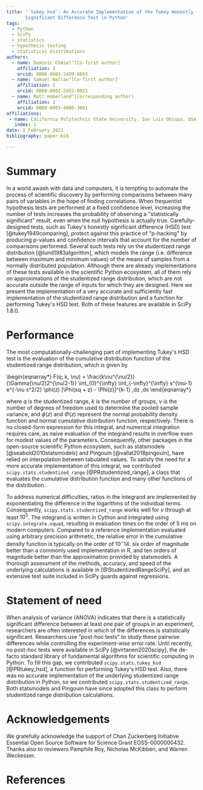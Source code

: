 ```yaml
---
title: '`tukey_hsd`: An Accurate Implementation of the Tukey Honestly
       Significant Difference Test in Python'
tags:
  - Python
  - SciPy
  - statistics
  - hypothesis testing
  - statistical distributions
authors:
  - name: Dominic Chmiel^[Co-first author]
    affiliation: 1
    orcid: 0000-0003-2499-6693
  - name: Samuel Wallan^[Co-first author]
    affiliation: 1
    orcid: 0000-0002-5952-8921
  - name: Matt Haberland^[Corresponding author]
    affiliation: 1
    orcid: 0000-0003-4806-3601
affiliations:
 - name: California Polytechnic State University, San Luis Obispo, USA
   index: 1
date: 2 February 2022
bibliography: paper.bib

---
```


# Summary

In a world awash with data and computers, it is tempting to automate the
process of scientific discovery by performing comparisons between many pairs
of variables in the hope of finding correlations. When frequentist hypothesis
tests are performed at a fixed confidence level,
increasing the number of tests increases the probability of observing a
"statistically significant" result, even when the null hypothesis is actually
true. Carefully-designed tests, such as Tukey's honestly significant
difference (HSD) test [@tukey1949comparing], protect against this practice of
"p-hacking" by producing p-values and confidence intervals that account
for the number of comparisons performed. Several such tests rely on the
studentized range distribution [@lund1983algorithm], which models the range
(i.e. difference between maximum and minimum values) of the means of
samples from a normally distributed population. Although there are already
implementations of these tests available in the scientific Python ecosystem,
all of them rely on approximations of the studentized range distribution,
which are not accurate outside the range of inputs for which they are
designed. Here we present the implementation of a very accurate and
sufficiently fast implementation of the studentized range distribution and a
function for performing Tukey's HSD test. Both of these features are available
in SciPy 1.8.0.

# Performance
The most computationally-challenging part of implementing Tukey's HSD test is
the evaluation of the cumulative distribution function of the studentized
range distribution, which is given by

\begin{eqnarray*}
F(q; k, \nu) = \frac{k\nu^{\nu/2}}{\Gamma(\nu/2)2^{\nu/2-1}}
\int_{0}^{\infty} \int_{-\infty}^{\infty} s^{\nu-1} e^{-\nu s^2/2} \phi(z)
[\Phi(sq + z) - \Phi(z)]^{k-1} \,dz \,ds
\end{eqnarray*}

where $q$ is the studentized range, $k$ is the number of groups, $\nu$ is the
number of degrees of freedom used to determine the pooled sample variance, and
$\phi(z)$ and $\Phi(z)$ represent the normal probability density function
and normal cumulative distribution function, respectively.
There is no closed-form expression for this integral, and numerical
integration requires care, as naive evaluation of the integrand results
in overflow even for modest values of the parameters. Consequently, other
packages in the open-source scientific Python ecosystem, such as statsmodels
[@seabold2010statsmodels] and Pingouin [@vallat2018pingouin], have relied on
interpolation between tabulated values. To satisfy the need for a more
accurate implementation of this integral, we contributed
`scipy.stats.studentized_range` [@PRstudentized_range], a class that
evaluates the cumulative distribution function and many other functions of the
distribution.

To address numerical difficulties, ratios in the integrand are implemented by
exponentiating the difference in the logarithms of the individual terms.
Consequently, `scipy.stats.studentized_range` works well for $\nu$ through at
least $10^5$. The integrand is written in Cython and integrated using
`scipy.integrate.nquad`, resulting in evaluation times on the order of 5 ms
on modern computers. Compared to a reference implementation evaluated using
arbitrary precision arithmetic, the relative error in the cumulative density
function is typically on the order of $10^-14$: six order of magnitude better
than a commonly used implementation in R, and ten orders of magnitude better
than the approximation provided by statsmodels. A thorough assessment of the
methods, accuracy, and speed of the underlying calculations is available in
[@StudentizedRangeSciPy], and an extensive test suite included in SciPy guards
against regressions.

# Statement of need

When analysis of variance (ANOVA) indicates that there is a statistically
significant difference between at least one pair of groups in an experiment,
researchers are often interested in *which* of the differences is
statistically significant. Researchers use "post-hoc tests" to study these
pairwise differences while controlling the experiment-wise error rate. Until
recently, no post-hoc tests were available in SciPy [@virtanen2020scipy], the
de-facto standard library of fundamental algorithms for scientific computing
in Python. To fill this gap, we contributed `scipy.stats.tukey_hsd`
[@PRtukey_hsd], a function for performing Tukey's HSD test. Also, there
was no accurate implementation of the underlying studentized range distribution
in Python, so we contributed `scipy.stats.studentized_range`. Both statsmodels
and Pingouin have since adopted this class to perform studentized range
distribution calculations.

# Acknowledgements

We gratefully acknowledge the support of Chan Zuckerberg Initiative Essential
Open Source Software for Science Grant EOSS-0000000432. Thanks also to
reviewers Pamphile Roy, Nicholas McKibben, and Warren Weckesser.

# References
